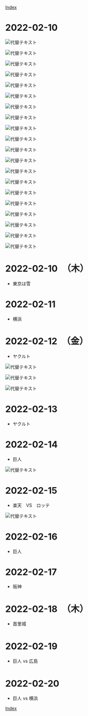 [Index](index)

# 2022-02-10








![代替テキスト](./2022-02-10/PXL_20220216_002135144.jpg)

![代替テキスト](./2022-02-10/PXL_20220216_042201827.jpg)

![代替テキスト](./2022-02-10/PXL_20220216_042309703.jpg)

![代替テキスト](./2022-02-10/PXL_20220217_021830769.jpg)

![代替テキスト](./2022-02-10/PXL_20220217_030805547.jpg)

![代替テキスト](./2022-02-10/PXL_20220217_030809942.jpg)

![代替テキスト](./2022-02-10/PXL_20220217_054949037.jpg)

![代替テキスト](./2022-02-10/PXL_20220217_084738419.jpg)

![代替テキスト](./2022-02-10/PXL_20220217_084816622.jpg)

![代替テキスト](./2022-02-10/PXL_20220218_053734065.jpg)

![代替テキスト](./2022-02-10/PXL_20220218_064804008.jpg)

![代替テキスト](./2022-02-10/PXL_20220218_064814067.jpg)

![代替テキスト](./2022-02-10/PXL_20220219_091312570.jpg)

![代替テキスト](./2022-02-10/PXL_20220219_091315085.jpg)

![代替テキスト](./2022-02-10/PXL_20220219_091317412.jpg)

![代替テキスト](./2022-02-10/PXL_20220219_092316551.jpg)

![代替テキスト](./2022-02-10/PXL_20220219_093237698.jpg)

![代替テキスト](./2022-02-10/PXL_20220219_095250530.jpg)

![代替テキスト](./2022-02-10/PXL_20220219_095253721.jpg)

![代替テキスト](./2022-02-10/PXL_20220220_055013439.jpg)


# 2022-02-10　（木）

* 東京は雪
# 2022-02-11

* 横浜
# 2022-02-12　（金）

* ヤクルト

![代替テキスト](./2022-02-10/PXL_20220213_051753509.jpg)

![代替テキスト](./2022-02-10/PXL_20220213_051753509.jpg)

![代替テキスト](./2022-02-10/PXL_20220215_060447346.jpg)

# 2022-02-13

* ヤクルト
# 2022-02-14

* 巨人

![代替テキスト](./2022-02-10/PXL_20220214_052123825.jpg)

# 2022-02-15

* 楽天　VS　ロッテ

![代替テキスト](./2022-02-10/PXL_20220215_024958365.jpg)

# 2022-02-16

* 巨人
# 2022-02-17

* 阪神
# 2022-02-18　（木）

* 首里城
  
# 2022-02-19　

* 巨人 vs 広島
 
# 2022-02-20　

* 巨人 vs 横浜 



[Index](index)